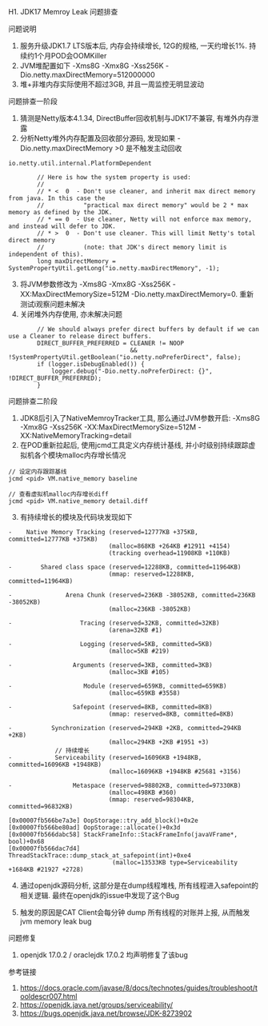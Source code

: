 H1. JDK17 Memroy Leak 问题排查

问题说明


1. 服务升级JDK1.7 LTS版本后, 内存会持续增长, 12G的规格, 一天约增长1%. 持续约1个月POD会OOMKiller
2. JVM堆配置如下 -Xms8G -Xmx8G -Xss256K -Dio.netty.maxDirectMemory=512000000
3. 堆+非堆内存实际使用不超过3GB, 并且一周监控无明显波动

问题排查一阶段

1. 猜测是Netty版本4.1.34,  DirectBuffer回收机制与JDK17不兼容, 有堆外内存泄露
2. 分析Netty堆外内存配置及回收部分源码, 发现如果 -Dio.netty.maxDirectMemory >0 是不触发主动回收
```
io.netty.util.internal.PlatformDependent

        // Here is how the system property is used:
        //
        // * <  0  - Don't use cleaner, and inherit max direct memory from java. In this case the
        //           "practical max direct memory" would be 2 * max memory as defined by the JDK.
        // * == 0  - Use cleaner, Netty will not enforce max memory, and instead will defer to JDK.
        // * >  0  - Don't use cleaner. This will limit Netty's total direct memory
        //           (note: that JDK's direct memory limit is independent of this).
        long maxDirectMemory = SystemPropertyUtil.getLong("io.netty.maxDirectMemory", -1);

```
3. 将JVM参数修改为 -Xms8G -Xmx8G -Xss256K -XX:MaxDirectMemorySize=512M -Dio.netty.maxDirectMemory=0. 重新测试i观察问题未解决
4. 关闭堆外内存使用, 亦未解决问题
```
        // We should always prefer direct buffers by default if we can use a Cleaner to release direct buffers.
        DIRECT_BUFFER_PREFERRED = CLEANER != NOOP
                                  && !SystemPropertyUtil.getBoolean("io.netty.noPreferDirect", false);
        if (logger.isDebugEnabled()) {
            logger.debug("-Dio.netty.noPreferDirect: {}", !DIRECT_BUFFER_PREFERRED);
        }
```


问题排查二阶段

1. JDK8后引入了NativeMemroyTracker工具, 那么通过JVM参数开启:  -Xms8G -Xmx8G -Xss256K -XX:MaxDirectMemorySize=512M -XX:NativeMemoryTracking=detail
2. 在POD重新拉起后, 使用jcmd工具定义内存统计基线, 并小时级别持续跟踪虚拟机各个模块malloc内存增长情况
```
// 设定内存跟踪基线
jcmd <pid> VM.native_memory baseline

// 查看虚拟机malloc内存增长diff
jcmd <pid> VM.native_memory detail.diff
```
3. 有持续增长的模块及代码块发现如下
```
-    Native Memory Tracking (reserved=12777KB +375KB, committed=12777KB +375KB)
                            (malloc=868KB +264KB #12911 +4154)
                            (tracking overhead=11908KB +110KB)

-        Shared class space (reserved=12288KB, committed=11964KB)
                            (mmap: reserved=12288KB, committed=11964KB)

-               Arena Chunk (reserved=236KB -38052KB, committed=236KB -38052KB)
                            (malloc=236KB -38052KB)

-                   Tracing (reserved=32KB, committed=32KB)
                            (arena=32KB #1)

-                   Logging (reserved=5KB, committed=5KB)
                            (malloc=5KB #219)

-                 Arguments (reserved=3KB, committed=3KB)
                            (malloc=3KB #105)

-                    Module (reserved=659KB, committed=659KB)
                            (malloc=659KB #3558)

-                 Safepoint (reserved=8KB, committed=8KB)
                            (mmap: reserved=8KB, committed=8KB)

-           Synchronization (reserved=294KB +2KB, committed=294KB +2KB)
                            (malloc=294KB +2KB #1951 +3)
             // 持续增长
-            Serviceability (reserved=16096KB +1948KB, committed=16096KB +1948KB)
                            (malloc=16096KB +1948KB #25681 +3156)

-                 Metaspace (reserved=98802KB, committed=97330KB)
                            (malloc=498KB #360)
                            (mmap: reserved=98304KB, committed=96832KB)
```

```
[0x00007fb566be7a3e] OopStorage::try_add_block()+0x2e
[0x00007fb566be80ad] OopStorage::allocate()+0x3d
[0x00007fb566dabc58] StackFrameInfo::StackFrameInfo(javaVFrame*, bool)+0x68
[0x00007fb566dac7d4] ThreadStackTrace::dump_stack_at_safepoint(int)+0xe4
                             (malloc=13533KB type=Serviceability +1684KB #21927 +2728)
```
4. 通过openjdk源码分析, 这部分是在dump线程堆栈, 所有线程进入safepoint的相关逻辑. 最终在openjdk的issue中发现了这个Bug

5. 触发的原因是CAT Client会每分钟 dump 所有线程的对账并上报, 从而触发jvm memory leak bug

问题修复

1. openjdk 17.0.2 / oraclejdk 17.0.2 均声明修复了该bug


参考链接

1. https://docs.oracle.com/javase/8/docs/technotes/guides/troubleshoot/tooldescr007.html
2. https://openjdk.java.net/groups/serviceability/
3. https://bugs.openjdk.java.net/browse/JDK-8273902
